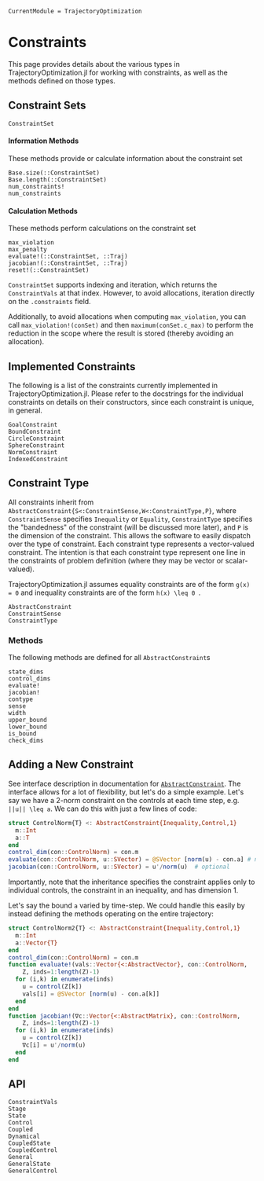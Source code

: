 ```@meta
CurrentModule = TrajectoryOptimization
```

# Constraints
This page provides details about the various types in TrajectoryOptimization.jl for working
with constraints, as well as the methods defined on those types.


## Constraint Sets
```@docs
ConstraintSet
```

#### Information Methods
These methods provide or calculate information about the constraint set
```@docs
Base.size(::ConstraintSet)
Base.length(::ConstraintSet)
num_constraints!
num_constraints
```

#### Calculation Methods
These methods perform calculations on the constraint set
```@docs
max_violation
max_penalty
evaluate!(::ConstraintSet, ::Traj)
jacobian!(::ConstraintSet, ::Traj)
reset!(::ConstraintSet)
```
`ConstraintSet` supports indexing and iteration, which returns the `ConstraintVals` at that index. However, to avoid allocations, iteration directly on the `.constraints` field.

Additionally, to avoid allocations when computing `max_violation`, you can call `max_violation!(conSet)` and then `maximum(conSet.c_max)` to perform the reduction in the scope where the result is stored (thereby avoiding an allocation).

## Implemented Constraints
The following is a list of the constraints currently implemented in TrajectoryOptimization.jl.
Please refer to the docstrings for the individual constraints on details on their constructors,
since each constraint is unique, in general.

```@docs
GoalConstraint
BoundConstraint
CircleConstraint
SphereConstraint
NormConstraint
IndexedConstraint
```

## Constraint Type
All constraints inherit from `AbstractConstraint{S<:ConstraintSense,W<:ConstraintType,P}`,
where `ConstraintSense` specifies `Inequality` or `Equality`, `ConstraintType` specifies the
"bandedness" of the constraint (will be discussed more later), and `P` is the dimension of
the constraint. This allows the software to easily dispatch over the type of constraint.
Each constraint type represents a vector-valued constraint.
The intention is that each constraint type represent one line in the constraints of
problem definition (where they may be vector or scalar-valued).

TrajectoryOptimization.jl assumes equality constraints are of the form ``g(x) = 0`` and inequality
constraints are of the form ``h(x) \leq 0 ``.

```@docs
AbstractConstraint
ConstraintSense
ConstraintType
```

### Methods
The following methods are defined for all `AbstractConstraint`s
```@docs
state_dims
control_dims
evaluate!
jacobian!
contype
sense
width
upper_bound
lower_bound
is_bound
check_dims
```

## Adding a New Constraint
See interface description in documentation for [`AbstractConstraint`](@ref). The
interface allows for a lot of flexibility, but let's do a simple example. Let's say
we have a 2-norm constraint on the controls at each time step, e.g. ``||u|| \leq a``.
We can do this with just a few lines of code:

```julia
struct ControlNorm{T} <: AbstractConstraint{Inequality,Control,1}
  m::Int
  a::T
end
control_dim(con::ControlNorm) = con.m
evaluate(con::ControlNorm, u::SVector) = @SVector [norm(u) - con.a] # needs to be a vector output
jacobian(con::ControlNorm, u::SVector) = u'/norm(u)  # optional
```
Importantly, note that the inheritance specifies the constraint applies only to
individual controls, the constraint in an inequality, and has dimension 1.

Let's say the bound ``a`` varied by time-step. We could handle this easily by instead defining the methods operating on the entire trajectory:

```julia
struct ControlNorm2{T} <: AbstractConstraint{Inequality,Control,1}
  m::Int
  a::Vector{T}
end
control_dim(con::ControlNorm) = con.m
function evaluate!(vals::Vector{<:AbstractVector}, con::ControlNorm,
    Z, inds=1:length(Z)-1)
  for (i,k) in enumerate(inds)
    u = control(Z[k])
    vals[i] = @SVector [norm(u) - con.a[k]]
  end
end
function jacobian!(∇c::Vector{<:AbstractMatrix}, con::ControlNorm,
    Z, inds=1:length(Z)-1)
  for (i,k) in enumerate(inds)
    u = control(Z[k])
    ∇c[i] = u'/norm(u)
  end
end
```

## API
```@docs
ConstraintVals
Stage
State
Control
Coupled
Dynamical
CoupledState
CoupledControl
General
GeneralState
GeneralControl
```

